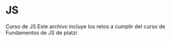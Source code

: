 # JS
Curso de JS
Este archivo incluye los retos a cumplir del curso de Fundamentos de JS de platzi

